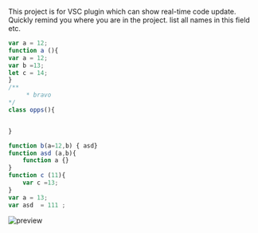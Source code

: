 This project is for VSC plugin which can show real-time code update. Quickly remind you where you are in the project. list all names in this field etc.
```js
var a = 12;
function a (){
var a = 12;   
var b =13;
let c = 14;
}
/**
     * bravo
*/
class opps(){


}

function b(a=12,b) { asd}
function asd (a,b){
    function a {}
}
function c (11){ 
    var c =13;
}
var a = 13;
var asd  = 111 ;
```
![preview](https://gitsamson.github.io/diagramcode/Preview.png)
